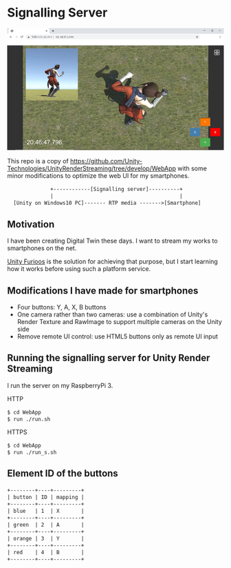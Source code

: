 # Signalling Server

<img src="/doc/screenshot_pixel4.jpg" width=600>

This repo is a copy of https://github.com/Unity-Technologies/UnityRenderStreaming/tree/develop/WebApp with some minor modifications to optimize the web UI for my smartphones.

```
              +------------[Signalling server]----------+
              |                                         |
  [Unity on Windows10 PC]------- RTP media ------->[Smartphone]

```

## Motivation

I have been creating Digital Twin these days. I want to stream my works to smartphones on the net.

[Unity Furioos](https://unity.com/products/unity-furioos) is the solution for achieving that purpose, but I start learning how it works before using such a platform service.

## Modifications I have made for smartphones

- Four buttons: Y, A, X, B buttons
- One camera rather than two cameras: use a combination of Unity's Render Texture and RawImage to support multiple cameras on the Unity side
- Remove remote UI control: use HTML5 buttons only as remote UI input

## Running the signalling server for Unity Render Streaming

I run the server on my RaspberryPi 3.

HTTP

```
$ cd WebApp
$ run ./run.sh
```

HTTPS

```
$ cd WebApp
$ run ./run_s.sh
```
## Element ID of the buttons

```
+--------+----+---------+
| button | ID | mapping |
+--------+----+---------+
| blue   | 1  | X       |
+--------+----+---------+
| green  | 2  | A       |
+--------+----+---------+
| orange | 3  | Y       |
+--------+----+---------+
| red    | 4  | B       |
+--------+----+---------+

```
